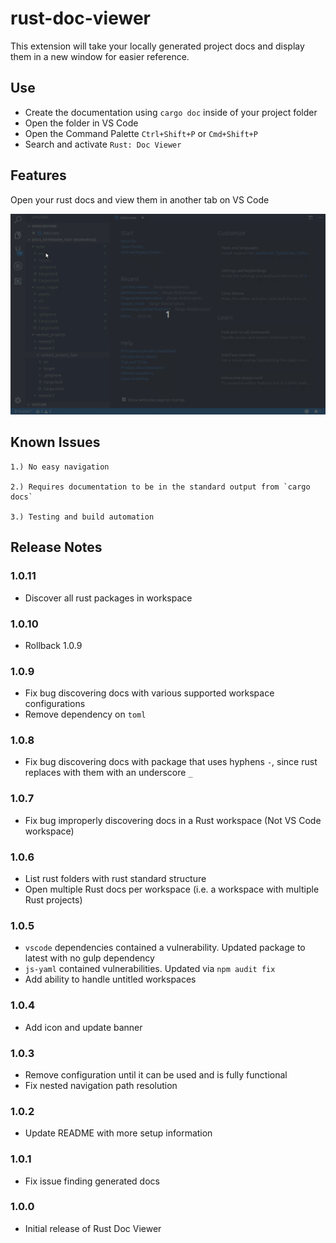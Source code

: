 # rust-doc-viewer

This extension will take your locally generated project docs and display them in a new window for easier reference.

## Use

* Create the documentation using `cargo doc` inside of your project folder
* Open the folder in VS Code
* Open the Command Palette `Ctrl+Shift+P` or `Cmd+Shift+P`
* Search and activate `Rust: Doc Viewer`

## Features

Open your rust docs and view them in another tab on VS Code

![Rust Doc Viewer Demo](images/rust-doc-viewer-demo.gif)

## Known Issues

    1.) No easy navigation

    2.) Requires documentation to be in the standard output from `cargo docs` 

    3.) Testing and build automation

## Release Notes

### 1.0.11

* Discover all rust packages in workspace

### 1.0.10

* Rollback 1.0.9

### 1.0.9

* Fix bug discovering docs with various supported workspace configurations
* Remove dependency on `toml`

### 1.0.8

* Fix bug discovering docs with package that uses hyphens `-`, since rust replaces with them with an underscore `_`

### 1.0.7

* Fix bug improperly discovering docs in a Rust workspace (Not VS Code workspace)

### 1.0.6

* List rust folders with rust standard structure
* Open multiple Rust docs per workspace (i.e. a workspace with multiple Rust projects)

### 1.0.5

* `vscode` dependencies contained a vulnerability. Updated package to latest with no gulp dependency
* `js-yaml` contained vulnerabilities. Updated via `npm audit fix`
* Add ability to handle untitled workspaces

### 1.0.4

* Add icon and update banner

### 1.0.3

* Remove configuration until it can be used and is fully functional
* Fix nested navigation path resolution

### 1.0.2

* Update README with more setup information

### 1.0.1

* Fix issue finding generated docs

### 1.0.0

* Initial release of Rust Doc Viewer
